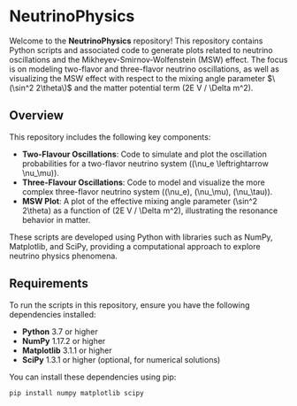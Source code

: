 # NeutrinoPhysics

Welcome to the **NeutrinoPhysics** repository! This repository contains Python scripts and associated code to generate plots related to neutrino oscillations and the Mikheyev-Smirnov-Wolfenstein (MSW) effect. The focus is on modeling two-flavor and three-flavor neutrino oscillations, as well as visualizing the MSW effect with respect to the mixing angle parameter $\(\sin^2 2\theta\)$ and the matter potential term \(2E V / \Delta m^2\).

## Overview

This repository includes the following key components:
- **Two-Flavour Oscillations**: Code to simulate and plot the oscillation probabilities for a two-flavor neutrino system (\(\nu_e \leftrightarrow \nu_\mu\)).
- **Three-Flavour Oscillations**: Code to model and visualize the more complex three-flavor neutrino system (\(\nu_e\), \(\nu_\mu\), \(\nu_\tau\)).
- **MSW Plot**: A plot of the effective mixing angle parameter \(\sin^2 2\theta\) as a function of \(2E V / \Delta m^2\), illustrating the resonance behavior in matter.

These scripts are developed using Python with libraries such as NumPy, Matplotlib, and SciPy, providing a computational approach to explore neutrino physics phenomena.

## Requirements

To run the scripts in this repository, ensure you have the following dependencies installed:
- **Python** 3.7 or higher
- **NumPy** 1.17.2 or higher
- **Matplotlib** 3.1.1 or higher
- **SciPy** 1.3.1 or higher (optional, for numerical solutions)

You can install these dependencies using pip:
```bash
pip install numpy matplotlib scipy
